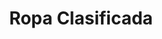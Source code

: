 ---
title: "Ropa Clasificada"
url: /quetzaltenango/ropa-clasificada-3a-avenida-zona-1/
shop: ropa
---